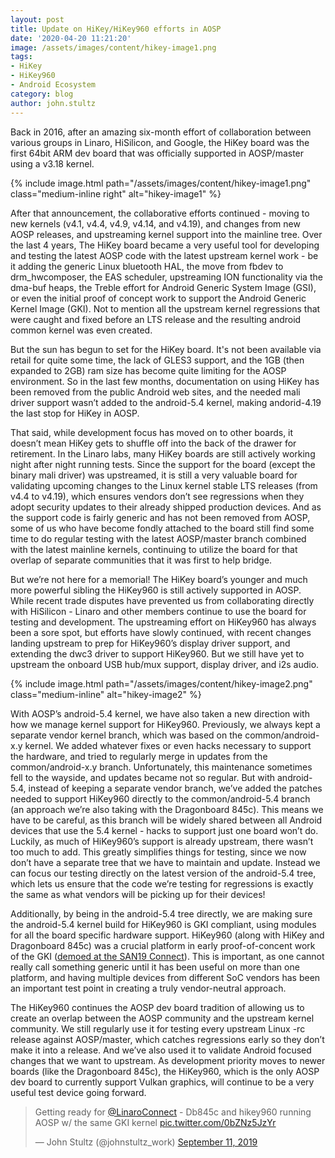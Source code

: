 ```yaml
---
layout: post
title: Update on HiKey/HiKey960 efforts in AOSP
date: '2020-04-20 11:21:20'
image: /assets/images/content/hikey-image1.png
tags:
- HiKey
- HiKey960
- Android Ecosystem
category: blog
author: john.stultz
---
```


Back in 2016, after an amazing six-month effort of collaboration between various groups in Linaro, HiSilicon, and Google, the HiKey board was the first 64bit ARM dev board that was officially supported in AOSP/master using a v3.18 kernel.

{% include image.html path="/assets/images/content/hikey-image1.png" class="medium-inline right" alt="hikey-image1" %}

After that announcement, the collaborative efforts continued - moving to new kernels (v4.1, v4.4, v4.9, v4.14, and v4.19), and changes from new AOSP releases, and upstreaming kernel support into the mainline tree. Over the last 4 years, The HiKey board became a very useful tool for developing and testing the latest AOSP code with the latest upstream kernel work - be it adding the generic Linux bluetooth HAL, the move from fbdev to drm_hwcomposer, the EAS scheduler, upstreaming ION functionality via the dma-buf heaps, the Treble effort for Android Generic System Image (GSI), or even the initial proof of concept work to support the Android Generic Kernel Image (GKI). Not to mention all the upstream kernel regressions that were caught and fixed before an LTS release and the resulting android common kernel was even created.

But the sun has begun to set for the HiKey board. It's not been available via retail for quite some time, the lack of GLES3 support, and the 1GB (then expanded to 2GB) ram size has become quite limiting for the AOSP environment. So in the last few months, documentation on using HiKey has been removed from the public Android web sites, and the needed mali driver support wasn’t added to the android-5.4 kernel, making andorid-4.19 the last stop for HiKey in AOSP.

That said, while development focus has moved on to other boards, it doesn’t mean HiKey gets to shuffle off into the back of the drawer for retirement. In the Linaro labs, many HiKey boards are still actively working night after night running tests. Since the support for the board (except the binary mali driver) was upstreamed, it is still a very valuable board for validating upcoming changes to the Linux kernel stable LTS releases (from v4.4 to v4.19), which ensures vendors don’t see regressions when they adopt security updates to their already shipped production devices. And as the support code is fairly generic and has not been removed from AOSP, some of us who have become fondly attached to the board still find some time to do regular testing with the latest AOSP/master branch combined with the latest mainline kernels, continuing to utilize the board for that overlap of separate communities that it was first to help bridge.

But we’re not here for a memorial! The HiKey board’s younger and much more powerful sibling the HiKey960 is still actively supported in AOSP. While recent trade disputes have prevented us from collaborating directly with HiSilicon - Linaro and other members continue to use the board for testing and development. The upstreaming effort on HiKey960 has always been a sore spot, but efforts have slowly continued, with recent changes landing upstream to prep for HiKey960’s display driver support, and extending the dwc3 driver to support HiKey960. But we still have yet to upstream the onboard USB hub/mux support, display driver, and i2s audio.

{% include image.html path="/assets/images/content/hikey-image2.png" class="medium-inline" alt="hikey-image2" %}

With AOSP’s android-5.4 kernel, we have also taken a new direction with how we manage kernel support for HiKey960. Previously, we always kept a separate vendor kernel branch, which was based on the common/android-x.y kernel. We added whatever fixes or even hacks necessary to support the hardware, and tried to regularly merge in updates from the common/android-x.y branch. Unfortunately, this maintenance sometimes fell to the wayside, and updates became not so regular. But with android-5.4, instead of keeping a separate vendor branch, we’ve added the patches needed to support HiKey960 directly to the common/android-5.4 branch (an approach we’re also taking with the Dragonboard 845c). This means we have to be careful, as this branch will be widely shared between all Android devices that use the 5.4 kernel - hacks to support just one board won’t do. Luckily, as much of HiKey960’s support is already upstream, there wasn’t too much to add. This greatly simplifies things for testing, since we now don’t have a separate tree that we have to maintain and update. Instead we can focus our testing directly on the latest version of the android-5.4 tree, which lets us ensure that the code we’re testing for regressions is exactly the same as what vendors will be picking up for their devices!

Additionally, by being in the android-5.4 tree directly, we are making sure the android-5.4 kernel build for HiKey960 is GKI compliant, using modules for all the board specific hardware support. HiKey960 (along with HiKey and Dragonboard 845c) was a crucial platform in early proof-of-concent work of the GKI ([demoed at the SAN19 Connect](https://twitter.com/johnstultz_work/status/1171915205548183553)). This is important, as one cannot really call something generic until it has been useful on more than one platform, and having multiple devices from different SoC vendors has been an important test point in creating a truly vendor-neutral approach.

The HiKey960 continues the AOSP dev board tradition of allowing us to create an overlap between the AOSP community and the upstream kernel community. We still regularly use it for testing every upstream Linux -rc release against AOSP/master, which catches regressions early so they don’t make it into a release. And we’ve also used it to validate Android focused changes that we want to upstream. As development priority moves to newer boards (like the Dragonboard 845c), the HiKey960, which is the only AOSP dev board to currently support Vulkan graphics, will continue to be a very useful test device going forward.

<blockquote class="twitter-tweet"><p lang="en" dir="ltr">Getting ready
for <a href="https://twitter.com/LinaroConnect?ref_src=twsrc%5Etfw">@LinaroConnect</a>
- Db845c and hikey960 running AOSP w/ the same GKI kernel <a
href="https://t.co/0bZNz5JzYr">pic.twitter.com/0bZNz5JzYr</a></p>&mdash;
John Stultz (@johnstultz_work) <a
href="https://twitter.com/johnstultz_work/status/1171915205548183553?ref_src=twsrc%5Etfw">September
11, 2019</a></blockquote> <script async
src="https://platform.twitter.com/widgets.js"
charset="utf-8"></script